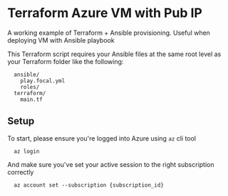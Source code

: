 # Terraform Azure VM with Pub IP

A working example of Terraform + Ansible provisioning. Useful when deploying VM with Ansible
playbook

This Terraform script requires your Ansible files at the same root level as your Terraform folder
like the following:

```
  ansible/
    play.focal.yml
    roles/
  terraform/
    main.tf
```

## Setup
To start, please ensure you're logged into Azure using  `az` cli tool
```
  az login
```

And make sure you've set your active session to the right subscription correctly
```
  az account set --subscription {subscription_id}
```

